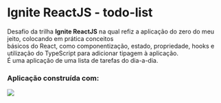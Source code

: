 # Ignite ReactJS - todo-list
Desafio da trilha **Ignite ReactJS** na qual refiz a aplicação do zero do meu jeito, colocando em prática conceitos  
básicos do React, como componentização, estado, propriedade, hooks e utilização do TypeScript para adicionar tipagem à aplicação.  
É uma aplicação de uma lista de tarefas do dia-a-dia.  

### Aplicação construída com:
<div>
<img src="https://github.com/luca-merighi/Techs-Icons/blob/main/react-ts-sass.png?raw=true">
</div>

